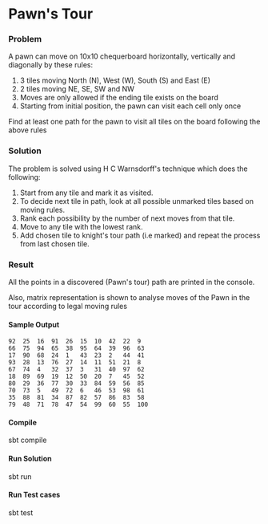 # Pawn's Tour


### Problem

A pawn can move on 10x10 chequerboard horizontally, vertically and diagonally by these rules:
1. 3 tiles moving North (N), West (W), South (S) and East (E)
2. 2 tiles moving NE, SE, SW and NW
3. Moves are only allowed if the ending tile exists on the board
4. Starting from initial position, the pawn can visit each cell only once

Find at least one path for the pawn to visit all tiles on the board following
the above rules

### Solution 


The problem is solved using H C Warnsdorff's technique which does the following:

1. Start from any tile and mark it as visited.
2. To decide next tile in path, look at all possible unmarked tiles based on moving rules.
3. Rank each possibility by the number of next moves from that tile.
4. Move to any tile with the lowest rank.
5. Add chosen tile to knight's tour path (i.e marked) and repeat the process from last chosen tile.


### Result

All the points in a discovered (Pawn's tour) path are printed in the console.

Also, matrix representation is shown to analyse moves of the Pawn in the tour according to legal moving rules

#### Sample Output 

    92 	25 	16 	91 	26 	15 	10 	42 	22 	9 	
    66 	75 	94 	65 	38 	95 	64 	39 	96 	63 	
    17 	90 	68 	24 	1 	43 	23 	2 	44 	41 	
    93 	28 	13 	76 	27 	14 	11 	51 	21 	8 	
    67 	74 	4 	32 	37 	3 	31 	40 	97 	62 	
    18 	89 	69 	19 	12 	50 	20 	7 	45 	52 	
    80 	29 	36 	77 	30 	33 	84 	59 	56 	85 	
    70 	73 	5 	49 	72 	6 	46 	53 	98 	61 	
    35 	88 	81 	34 	87 	82 	57 	86 	83 	58 	
    79 	48 	71 	78 	47 	54 	99 	60 	55 	100 

#### Compile 
sbt compile

#### Run Solution
sbt run

#### Run Test cases 
sbt test




 

